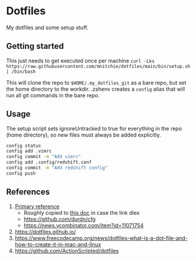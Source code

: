 # Dotfiles

My dotfiles and some setup stuff.

## Getting started

This just needs to get executed once per machine
`curl -Lks https://raw.githubusercontent.com/mnitchie/dotfiles/main/bin/setup.sh | /bin/bash`

This will clone the repo to `$HOME/.my_dotfiles_git` as a bare repo, but set the home directory to the workdir.
.zshenv creates a `config` alias that will run all git commands in the bare repo.

## Usage

The setup script sets ignoreUntracked to true for everything in the repo (home directory), so new files must always be added explicitly.

```bash
config status
config add .vimrc
config commit -m "Add vimrc"
config add .config/redshift.conf
config commit -m "Add redshift config"
config push
```

## References

1. [Primary reference](https://www.atlassian.com/git/tutorials/dotfiles)
    * Roughly copied to [this doc](./docs/HowToStoreDotfiles.html) in case the link dies
    * https://github.com/durdn/cfg
    * https://news.ycombinator.com/item?id=11071754
2. https://dotfiles.github.io/
3. https://www.freecodecamp.org/news/dotfiles-what-is-a-dot-file-and-how-to-create-it-in-mac-and-linux
4. https://github.com/ActionScripted/dotfiles

